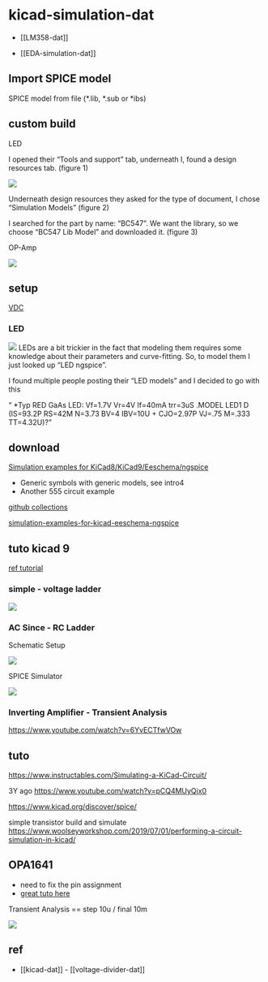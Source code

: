 
# kicad-simulation-dat

- [[LM358-dat]]

- [[EDA-simulation-dat]]

## Import SPICE model 

SPICE model from file (*.lib, *.sub or *ibs)

## custom build 

LED 

I opened their “Tools and support” tab, underneath I, found a design resources tab. (figure 1)

![](2025-03-18-14-49-30.png)

Underneath design resources they asked for the type of document, I chose “Simulation Models” (figure 2)

I searched for the part by name: “BC547”. We want the library, so we choose “BC547 Lib Model” and downloaded it. (figure 3)


OP-Amp 

![](2025-03-18-15-22-45.png)

## setup 

[VDC](https://ngspice.sourceforge.io/docs/ngspice-html-manual/manual.xhtml#sec_Independent_Sources_for) 


### LED 

![](2025-03-18-14-46-38.png)
LEDs are a bit trickier in the fact that modeling them requires some knowledge about their parameters and curve-fitting. So, to model them I just looked up “LED ngspice”. 

I found multiple people posting their “LED models” and I decided to go with this 

“ *Typ RED GaAs LED: Vf=1.7V Vr=4V If=40mA trr=3uS .MODEL LED1 D (IS=93.2P RS=42M N=3.73 BV=4 IBV=10U + CJO=2.97P VJ=.75 M=.333 TT=4.32U)?”


## download 


[Simulation examples for KiCad8/KiCad9/Eeschema/ngspice](https://forum.kicad.info/t/simulation-examples-for-kicad8-kicad9-eeschema-ngspice/45546)

- Generic symbols with generic models, see intro4
- Another 555 circuit example

[github collections](https://github.com/labtroll/KiCad-Simulations)

[simulation-examples-for-kicad-eeschema-ngspice](https://forum.kicad.info/t/simulation-examples-for-kicad-eeschema-ngspice/34443/4)


## tuto kicad 9 

[ref tutorial](https://ngspice.sourceforge.io/ngspice-eeschema.html#OpAmp)


### simple - voltage ladder 

![](2025-03-18-16-04-42.png)


### AC Since - RC Ladder

Schematic Setup 

![](2025-03-18-15-39-01.png)

SPICE Simulator 

![](2025-03-18-15-35-42.png)

### Inverting Amplifier - Transient Analysis

https://www.youtube.com/watch?v=6YvECTfwVOw


## tuto 

https://www.instructables.com/Simulating-a-KiCad-Circuit/

3Y ago 
https://www.youtube.com/watch?v=pCQ4MUyQjx0

https://www.kicad.org/discover/spice/

simple transistor build and simulate
https://www.woolseyworkshop.com/2019/07/01/performing-a-circuit-simulation-in-kicad/


## OPA1641 

- need to fix the pin assignment 
- [great tuto here](https://www.youtube.com/watch?v=Wg7uSs4J_0U)

Transient Analysis == step 10u / final 10m

![](2025-03-18-18-18-23.png)


## ref 

- [[kicad-dat]] - [[voltage-divider-dat]]